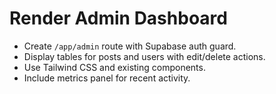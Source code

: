 # Render Admin Dashboard

- Create `/app/admin` route with Supabase auth guard.
- Display tables for posts and users with edit/delete actions.
- Use Tailwind CSS and existing components.
- Include metrics panel for recent activity.
